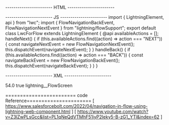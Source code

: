 ----------------------- HTML ----------------------- 

<template>
  <lightning-button label="Back" onclick={handleBack}> </lightning-button>
  <br />
  <br />
  <lightning-button label="Next" onclick={handleNext} variant="brand">
  </lightning-button>
</template>

----------------------- JS  ----------------------- 
import { LightningElement, api } from "lwc";
import {
  FlowNavigationBackEvent,
  FlowNavigationNextEvent
} from "lightning/flowSupport";
export default class LwcForFlow extends LightningElement {
  @api availableActions = [];
  handleNext() {
    if (this.availableActions.find((action) => action === "NEXT")) {
      const navigateNextEvent = new FlowNavigationNextEvent();
      this.dispatchEvent(navigateNextEvent);
    }
  }
  handleBack() {
    if (this.availableActions.find((action) => action === "BACK")) {
      const navigateBackEvent = new FlowNavigationBackEvent();
      this.dispatchEvent(navigateBackEvent);
    }
  }
}

-----------------------  XML ----------------------- 
<?xml version="1.0" encoding="UTF-8"?>
<LightningComponentBundle xmlns="http://soap.sforce.com/2006/04/metadata">
    <apiVersion>54.0</apiVersion>
    <isExposed>true</isExposed>
    <targets>
      <target>lightning__FlowScreen</target>
  </targets>
</LightningComponentBundle>


======================== code Reference======================
[ https://www.salesforcebolt.com/2022/04/navigation-in-flow-using-lightning-web-component.html ]
[ https://www.youtube.com/watch?v=Z3lZwPLsGcc&list=PL1qNeQdVTMhF51iyP2Ieky5-B-zG1_YTl&index=62 ]